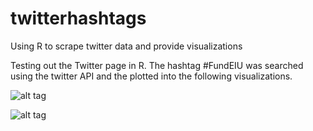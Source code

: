 # twitterhashtags
Using R to scrape twitter data and provide visualizations

Testing out the Twitter page in R. The hashtag #FundEIU was searched using the twitter API and the plotted into the following visualizations. 

![alt tag](http://i.imgur.com/mS0YQMc.png)

![alt tag](http://i.imgur.com/eG6yKlU.png)
